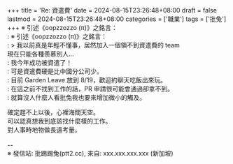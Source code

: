+++
title = 'Re: 資遣費'
date = 2024-08-15T23:26:48+08:00
draft = false
lastmod = 2024-08-15T23:26:48+08:00
categories = ['職業']
tags = ['批兔']
+++
※ 引述《oopzzozzo (π)》之銘言：<br>
: ※ 引述《oopzzozzo (π)》之銘言：<br>
: > 我以前真是年輕不懂事，居然加入一個領不到資遣費的 team<br>
現在只能各種羨慕別人…<br>
: 我今年成功被資遣了！<br>
: 可是資遣費硬是比中國分公司少。<br>
: 目前 Garden Leave 放到 8/19，歡迎約聊天吃飯出來玩。<br>
: 在這之前不找到工作的話，PR 申請很可能會通過卻拿不到。<br>
: 就算沒人什麼人看批兔我也要來增加微小的觸及。<br>

確定趕不上以後，心裡海闊天空。<br>
可以認真想我到底該找什麼樣的工作。<br>
對人事時地物做長遠考量。<br>
<br>
--<br>
※ 發信站: 批踢踢兔(ptt2.cc), 來自: xxx.xxx.xxx.xxx (新加坡)<br>
